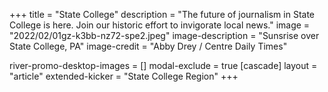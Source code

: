 +++
title = "State College"
description = "The future of journalism in State College is here. Join our historic effort to invigorate local news."
image = "2022/02/01gz-k3bb-nz72-spe2.jpeg"
image-description = "Sunsrise over State College, PA"
image-credit = "Abby Drey / Centre Daily Times"

river-promo-desktop-images = []
modal-exclude = true
[cascade]
layout = "article"
extended-kicker = "State College Region"
+++

